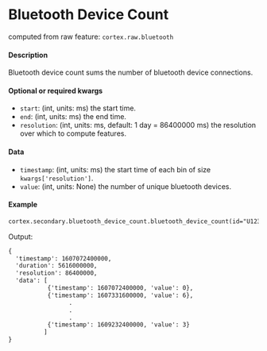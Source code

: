 # Bluetooth Device Count

computed from raw feature: `cortex.raw.bluetooth`

#### Description

Bluetooth device count sums the number of bluetooth device connections. 

#### Optional or required kwargs

- `start`: (int, units: ms) the start time.
- `end`: (int, units: ms) the end time.
- `resolution`: (int, units: ms, default: 1 day = 86400000 ms) the resolution over which to compute features.

#### Data

- `timestamp`: (int, units: ms) the start time of each bin of size `kwargs['resolution']`.
- `value`: (int, units: None) the number of unique bluetooth devices.

#### Example

```markdown
cortex.secondary.bluetooth_device_count.bluetooth_device_count(id="U1234567890", start=0, end=cortex.now(), resolution=86400000)
```
Output:
```markdown
{
  'timestamp': 1607072400000,
  'duration': 5616000000,
  'resolution': 86400000,
  'data': [
           {'timestamp': 1607072400000, 'value': 0},
           {'timestamp': 1607331600000, 'value': 6},
                 .
                 .
                 .
           {'timestamp': 1609232400000, 'value': 3}
          ]
}
```

